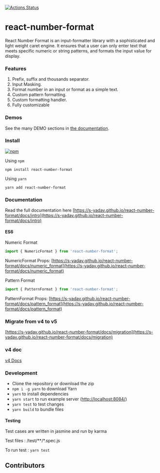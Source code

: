 [![Actions Status](https://github.com/s-yadav/react-number-format/workflows/CI/badge.svg)](https://github.com/s-yadav/react-number-format/actions)

# react-number-format

React Number Format is an input-formatter library with a sophisticated and light weight caret engine. It ensures that a user can only enter text that meets specific numeric or string patterns, and formats the input value for display.

### Features

1. Prefix, suffix and thousands separator.
1. Input Masking.
1. Format number in an input or format as a simple text.
1. Custom pattern formatting.
1. Custom formatting handler.
1. Fully customizable

### Demos

See the many DEMO sections in [the documentation](https://s-yadav.github.io/react-number-format/docs/props).

### Install

[![npm](https://img.shields.io/npm/dm/react-number-format.svg)](https://www.npmjs.com/package/react-number-format)

Using `npm`

```
npm install react-number-format
```

Using `yarn`

```
yarn add react-number-format
```

### Documentation

Read the full documentation here
[https://s-yadav.github.io/react-number-format/docs/intro](https://s-yadav.github.io/react-number-format/docs/intro)

#### ES6

Numeric Format

```js
import { NumericFormat } from 'react-number-format';
```

NumericFormat Props: [https://s-yadav.github.io/react-number-format/docs/numeric_format](https://s-yadav.github.io/react-number-format/docs/numeric_format)

Pattern Format

```js
import { PatternFormat } from 'react-number-format';
```

PatternFormat Props: [https://s-yadav.github.io/react-number-format/docs/pattern_format](https://s-yadav.github.io/react-number-format/docs/pattern_format)

### Migrate from v4 to v5

[https://s-yadav.github.io/react-number-format/docs/migration](https://s-yadav.github.io/react-number-format/docs/migration)

### v4 doc

[v4 Docs](https://github.com/s-yadav/react-number-format/blob/master/documentation/v4.md)

### Development

- Clone the repository or download the zip
- `npm i -g yarn` to download Yarn
- `yarn` to install dependencies
- `yarn start` to run example server (<http://localhost:8084/>)
- `yarn test` to test changes
- `yarn build` to bundle files

#### Testing

Test cases are written in jasmine and run by karma

Test files : /test/\*\*/\*.spec.js

To run test : `yarn test`

## Contributors

<!-- ALL-CONTRIBUTORS-LIST:START - Do not remove or modify this section -->
<!-- prettier-ignore-start -->
<!-- markdownlint-disable -->

<!-- markdownlint-restore -->
<!-- prettier-ignore-end -->

<!-- ALL-CONTRIBUTORS-LIST:END -->